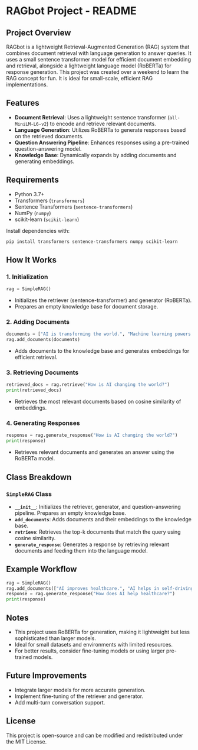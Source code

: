# RAGbot Project - README

## Project Overview
RAGbot is a lightweight Retrieval-Augmented Generation (RAG) system that combines document retrieval with language generation to answer queries. It uses a small sentence transformer model for efficient document embedding and retrieval, alongside a lightweight language model (RoBERTa) for response generation. This project was created over a weekend to learn the RAG concept for fun. It is ideal for small-scale, efficient RAG implementations.

## Features
- **Document Retrieval**: Uses a lightweight sentence transformer (`all-MiniLM-L6-v2`) to encode and retrieve relevant documents.
- **Language Generation**: Utilizes RoBERTa to generate responses based on the retrieved documents.
- **Question Answering Pipeline**: Enhances responses using a pre-trained question-answering model.
- **Knowledge Base**: Dynamically expands by adding documents and generating embeddings.

## Requirements
- Python 3.7+
- Transformers (`transformers`)
- Sentence Transformers (`sentence-transformers`)
- NumPy (`numpy`)
- scikit-learn (`scikit-learn`)

Install dependencies with:
```bash
pip install transformers sentence-transformers numpy scikit-learn
```

## How It Works
### 1. Initialization
```python
rag = SimpleRAG()
```
- Initializes the retriever (sentence-transformer) and generator (RoBERTa).
- Prepares an empty knowledge base for document storage.

### 2. Adding Documents
```python
documents = ["AI is transforming the world.", "Machine learning powers many AI applications."]
rag.add_documents(documents)
```
- Adds documents to the knowledge base and generates embeddings for efficient retrieval.

### 3. Retrieving Documents
```python
retrieved_docs = rag.retrieve("How is AI changing the world?")
print(retrieved_docs)
```
- Retrieves the most relevant documents based on cosine similarity of embeddings.

### 4. Generating Responses
```python
response = rag.generate_response("How is AI changing the world?")
print(response)
```
- Retrieves relevant documents and generates an answer using the RoBERTa model.

## Class Breakdown
### `SimpleRAG` Class
- **`__init__`**: Initializes the retriever, generator, and question-answering pipeline. Prepares an empty knowledge base.
- **`add_documents`**: Adds documents and their embeddings to the knowledge base.
- **`retrieve`**: Retrieves the top-k documents that match the query using cosine similarity.
- **`generate_response`**: Generates a response by retrieving relevant documents and feeding them into the language model.

## Example Workflow
```python
rag = SimpleRAG()
rag.add_documents(["AI improves healthcare.", "AI helps in self-driving cars."])
response = rag.generate_response("How does AI help healthcare?")
print(response)
```

## Notes
- This project uses RoBERTa for generation, making it lightweight but less sophisticated than larger models.
- Ideal for small datasets and environments with limited resources.
- For better results, consider fine-tuning models or using larger pre-trained models.

## Future Improvements
- Integrate larger models for more accurate generation.
- Implement fine-tuning of the retriever and generator.
- Add multi-turn conversation support.

## License
This project is open-source and can be modified and redistributed under the MIT License.

